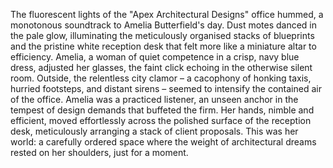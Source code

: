 The fluorescent lights of the "Apex Architectural Designs" office hummed, a monotonous soundtrack to Amelia Butterfield's day.  Dust motes danced in the pale glow, illuminating the meticulously organised stacks of blueprints and the pristine white reception desk that felt more like a miniature altar to efficiency.  Amelia, a woman of quiet competence in a crisp, navy blue dress, adjusted her glasses, the faint click echoing in the otherwise silent room.  Outside, the relentless city clamor – a cacophony of honking taxis, hurried footsteps, and distant sirens – seemed to intensify the contained air of the office.  Amelia was a practiced listener, an unseen anchor in the tempest of design demands that buffeted the firm.  Her hands, nimble and efficient, moved effortlessly across the polished surface of the reception desk, meticulously arranging a stack of client proposals.  This was her world: a carefully ordered space where the weight of architectural dreams rested on her shoulders, just for a moment.
